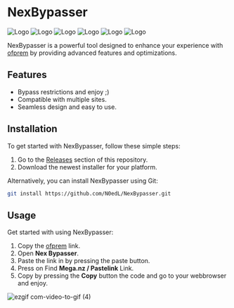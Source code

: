 # NexBypasser

![Logo](https://imgur.com/sQuCOpx.png) ![Logo](https://imgur.com/sQuCOpx.png) ![Logo](https://imgur.com/sQuCOpx.png) ![Logo](https://imgur.com/sQuCOpx.png) ![Logo](https://imgur.com/sQuCOpx.png) ![Logo](https://imgur.com/sQuCOpx.png)

NexBypasser is a powerful tool designed to enhance your experience with [ofprem](https://ofprem.com/) by providing advanced features and optimizations.

## Features

- Bypass restrictions and enjoy ;)
- Compatible with multiple sites.
- Seamless design and easy to use.

## Installation

To get started with NexBypasser, follow these simple steps:

1. Go to the [Releases](https://github.com/N0edL/NexBypasser/releases) section of this repository.
2. Download the newest installer for your platform.

Alternatively, you can install NexBypasser using Git:

```bash
git install https://github.com/N0edL/NexBypasser.git
```

## Usage
Get started with using NexBypasser:

1. Copy the [ofprem](https://ofprem.com/) link.
2. Open <strong>Nex Bypasser</strong>.
3. Paste the link in by pressing the paste button.
4. Press on Find <strong>Mega.nz / Pastelink</strong> Link.
5. Copy by pressing the <strong>Copy</strong> button the code and go to your webbrowser and enjoy.


![ezgif com-video-to-gif (4)](https://github.com/N0edL/NexBypasser/assets/88205753/74280899-954b-405f-8705-e15aa963efb7)

